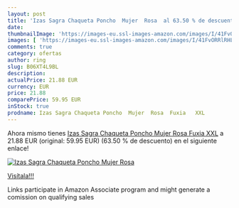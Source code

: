```yaml
---
layout: post
title: 'Izas Sagra Chaqueta Poncho  Mujer  Rosa  al 63.50 % de descuento'
date: 
thumbnailImage: 'https://images-eu.ssl-images-amazon.com/images/I/41FvORRlRHL._SL200_.jpg'
images: [ 'https://images-eu.ssl-images-amazon.com/images/I/41FvORRlRHL._SL200_.jpg' ]
comments: true
category: ofertas
author: ring
slug: B06XT4L9BL
description:
actualPrice: 21.88 EUR
currency: EUR
price: 21.88
comparePrice: 59.95 EUR
inStock: true
prodname: Izas Sagra Chaqueta Poncho  Mujer  Rosa  Fuxia   XXL
---
```


Ahora mismo tienes [Izas Sagra Chaqueta Poncho  Mujer  Rosa  Fuxia   XXL](https://www.amazon.es/dp/B06XT4L9BL/?tag=tolees-21) a 21.88 EUR (original: 59.95 EUR) (63.50 %  de descuento) en el siguiente enlace!

[![Izas Sagra Chaqueta Poncho  Mujer  Rosa ](https://images-eu.ssl-images-amazon.com/images/I/41FvORRlRHL._SL200_.jpg)](https://www.amazon.es/dp/B06XT4L9BL/?tag=tolees-21)

[Visítala!!!](https://www.amazon.es/dp/B06XT4L9BL/?tag=tolees-21)

Links participate in Amazon Associate program and might generate a comission on qualifying sales
